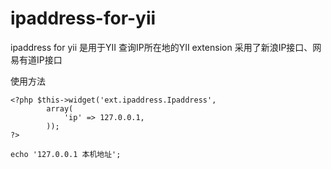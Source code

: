 ipaddress-for-yii
=================

ipaddress for yii 是用于YII 查询IP所在地的YII extension 采用了新浪IP接口、网易有道IP接口


使用方法 
```
<?php $this->widget('ext.ipaddress.Ipaddress',
		array(
			'ip' => 127.0.0.1,
		));
?>
```
```
echo '127.0.0.1 本机地址';
```